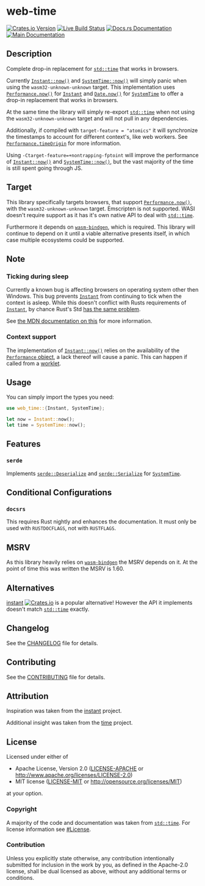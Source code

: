 # web-time

[![Crates.io Version](https://img.shields.io/crates/v/web-time.svg)](https://crates.io/crates/web-time)
[![Live Build Status](https://img.shields.io/github/check-runs/daxpedda/web-time/main?label=CI)](https://github.com/daxpedda/web-time/actions?query=branch%3Amain)
[![Docs.rs Documentation](https://img.shields.io/docsrs/web-time?label=docs.rs)](https://docs.rs/crate/web-time)
[![Main Documentation](https://img.shields.io/github/actions/workflow/status/daxpedda/web-time/documentation.yaml?branch=main&label=main%20docs)](https://daxpedda.github.io/web-time/web_time/index.html)

## Description

Complete drop-in replacement for [`std::time`] that works in browsers.

Currently [`Instant::now()`] and [`SystemTime::now()`] will simply panic when using the
`wasm32-unknown-unknown` target. This implementation uses [`Performance.now()`] for [`Instant`] and
[`Date.now()`] for [`SystemTime`] to offer a drop-in replacement that works in browsers.

At the same time the library will simply re-export [`std::time`] when not using the
`wasm32-unknown-unknown` target and will not pull in any dependencies.

Additionally, if compiled with `target-feature = "atomics"` it will synchronize the timestamps to
account for different context's, like web workers. See [`Performance.timeOrigin`] for more
information.

Using `-Ctarget-feature=+nontrapping-fptoint` will improve the performance of [`Instant::now()`] and
[`SystemTime::now()`], but the vast majority of the time is still spent going through JS.

## Target

This library specifically targets browsers, that support [`Performance.now()`], with the
`wasm32-unknown-unknown` target. Emscripten is not supported. WASI doesn't require support as it has
it's own native API to deal with [`std::time`].

Furthermore it depends on [`wasm-bindgen`], which is required. This library will continue to depend
on it until a viable alternative presents itself, in which case multiple ecosystems could be
supported.

## Note

### Ticking during sleep

Currently a known bug is affecting browsers on operating system other then Windows. This bug
prevents [`Instant`] from continuing to tick when the context is asleep. While this doesn't conflict
with Rusts requirements of [`Instant`], by chance Rust's Std
[has the same problem](https://github.com/rust-lang/rust/issues/79462).

See
[the MDN documentation on this](https://developer.mozilla.org/en-US/docs/Web/API/Performance/now#ticking_during_sleep)
for more information.

### Context support

The implementation of [`Instant::now()`] relies on the availability of the [`Performance` object], a
lack thereof will cause a panic. This can happen if called from a [worklet].

## Usage

You can simply import the types you need:

```rust
use web_time::{Instant, SystemTime};

let now = Instant::now();
let time = SystemTime::now();
```

## Features

### `serde`

Implements [`serde::Deserialize`] and [`serde::Serialize`] for [`SystemTime`].

## Conditional Configurations

### `docsrs`

This requires Rust nightly and enhances the documentation. It must only be used with `RUSTDOCFLAGS`,
not with `RUSTFLAGS`.

## MSRV

As this library heavily relies on [`wasm-bindgen`] the MSRV depends on it. At the point of time this
was written the MSRV is 1.60.

## Alternatives

[instant](https://crates.io/crates/instant)
[![Crates.io](https://img.shields.io/crates/v/instant.svg)](https://crates.io/crates/instant) is a
popular alternative! However the API it implements doesn't match [`std::time`] exactly.

## Changelog

See the [CHANGELOG] file for details.

## Contributing

See the [CONTRIBUTING] file for details.

## Attribution

Inspiration was taken from the [instant](https://github.com/sebcrozet/instant/tree/v0.1.12) project.

Additional insight was taken from the [time](https://github.com/time-rs/time/tree/v0.3.20) project.

## License

Licensed under either of

- Apache License, Version 2.0 ([LICENSE-APACHE] or <http://www.apache.org/licenses/LICENSE-2.0>)
- MIT license ([LICENSE-MIT] or <http://opensource.org/licenses/MIT>)

at your option.

### Copyright

A majority of the code and documentation was taken from [`std::time`]. For license information see
[#License](https://github.com/rust-lang/rust/tree/1.68.1#license).

### Contribution

Unless you explicitly state otherwise, any contribution intentionally submitted for inclusion in the
work by you, as defined in the Apache-2.0 license, shall be dual licensed as above, without any
additional terms or conditions.

[CHANGELOG]: https://github.com/daxpedda/web-time/blob/v1.1.0/CHANGELOG.md
[CONTRIBUTING]: https://github.com/daxpedda/web-time/blob/v1.1.0/CONTRIBUTING.md
[LICENSE-MIT]: https://github.com/daxpedda/web-time/blob/v1.1.0/LICENSE-MIT
[LICENSE-APACHE]: https://github.com/daxpedda/web-time/blob/v1.1.0/LICENSE-APACHE
[worklet]: https://developer.mozilla.org/en-US/docs/Web/API/Worklet
[`Date.now()`]:
	https://developer.mozilla.org/en-US/docs/Web/JavaScript/Reference/Global_Objects/Date/now
[`Instant`]: https://doc.rust-lang.org/std/time/struct.Instant.html
[`Instant::now()`]: https://doc.rust-lang.org/std/time/struct.Instant.html#method.now
[`SystemTime`]: https://doc.rust-lang.org/std/time/struct.SystemTime.html
[`SystemTime::now()`]: https://doc.rust-lang.org/std/time/struct.SystemTime.html#method.now
[`std::time`]: https://doc.rust-lang.org/stable/std/time/
[`performance.now()`]: https://developer.mozilla.org/en-US/docs/Web/API/Performance/now
[`Performance.timeOrigin`]: https://developer.mozilla.org/en-US/docs/Web/API/Performance/timeOrigin
[`Performance` object]: https://developer.mozilla.org/en-US/docs/Web/API/performance_property
[`serde::Deserialize`]: https://docs.rs/serde/1/serde/trait.Deserialize.html
[`serde::Serialize`]: https://docs.rs/serde/1/serde/trait.Serialize.html
[`wasm-bindgen`]: https://crates.io/crates/wasm-bindgen
